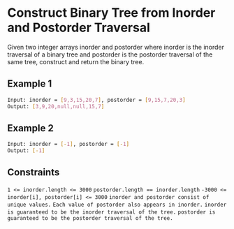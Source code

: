 # Construct Binary Tree from Inorder and Postorder Traversal

Given two integer arrays inorder and postorder where inorder is the inorder traversal of a binary tree and postorder is the postorder traversal of the same tree, construct and return the binary tree.

## Example 1

```bash
Input: inorder = [9,3,15,20,7], postorder = [9,15,7,20,3]
Output: [3,9,20,null,null,15,7]
```

## Example 2

```bash
Input: inorder = [-1], postorder = [-1]
Output: [-1]
```

## Constraints

`1 <= inorder.length <= 3000`
`postorder.length == inorder.length`
`-3000 <= inorder[i], postorder[i] <= 3000`
`inorder and postorder consist of unique values.`
`Each value of postorder also appears in inorder.`
`inorder is guaranteed to be the inorder traversal of the tree.`
`postorder is guaranteed to be the postorder traversal of the tree.`
